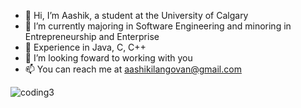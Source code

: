 - 👋 Hi, I’m Aashik, a student at the University of Calgary
- 👀 I’m currently majoring in Software Engineering and minoring in Entrepreneurship and Enterprise
- 🌱 Experience in Java, C, C++
- 💞️ I’m looking foward to working with you
- 📫 You can reach me at aashikilangovan@gmail.com


![coding3](https://user-images.githubusercontent.com/92137985/201574143-a235e7b7-db25-4b32-9a71-186c203e4b05.gif)

<!---
aashikilangovan/aashikilangovan is a ✨ special ✨ repository because its `README.md` (this file) appears on your GitHub profile.
You can click the Preview link to take a look at your changes.
--->
